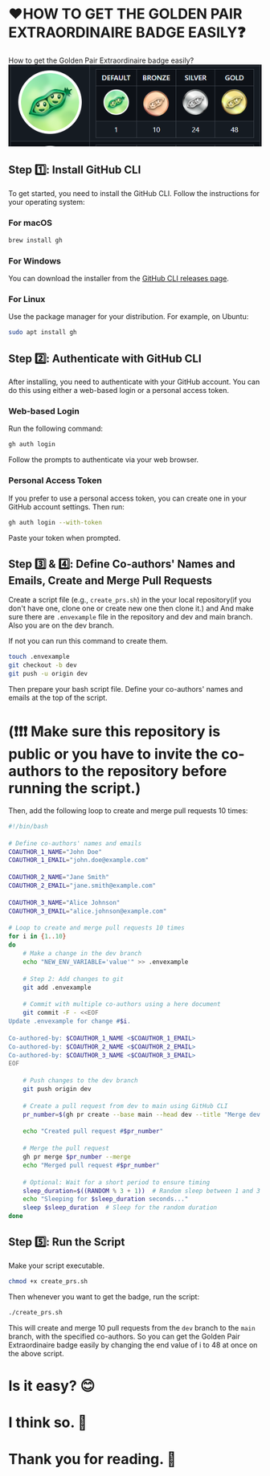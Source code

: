 # ❤️HOW TO GET THE GOLDEN PAIR EXTRAORDINAIRE BADGE EASILY❓

How to get the Golden Pair Extraordinaire badge easily?
![Pair-Extraordinaire](image.png)

## Step 1️⃣: Install GitHub CLI

To get started, you need to install the GitHub CLI. Follow the instructions for your operating system:

### For macOS

```bash
brew install gh
```

### For Windows

You can download the installer from the [GitHub CLI releases page](https://github.com/cli/cli/releases).

### For Linux

Use the package manager for your distribution. For example, on Ubuntu:

```bash
sudo apt install gh
```

## Step 2️⃣: Authenticate with GitHub CLI

After installing, you need to authenticate with your GitHub account. You can do this using either a web-based login or a personal access token.

### Web-based Login

Run the following command:

```bash
gh auth login
```

Follow the prompts to authenticate via your web browser.

### Personal Access Token

If you prefer to use a personal access token, you can create one in your GitHub account settings. Then run:

```bash
gh auth login --with-token
```

Paste your token when prompted.

## Step 3️⃣ & 4️⃣: Define Co-authors' Names and Emails, Create and Merge Pull Requests

Create a script file (e.g., `create_prs.sh`) in the your local repository(if you don't have one, clone one or create new one then clone it.) and
And make sure there are `.envexample` file in the repository and dev and main branch.
Also you are on the dev branch.

If not you can run this command to create them.

```bash
touch .envexample
git checkout -b dev
git push -u origin dev
```

Then prepare your bash script file.
Define your co-authors' names and emails at the top of the script.

# (❗❗❗ Make sure this repository is public or you have to invite the co-authors to the repository before running the script.)

Then, add the following loop to create and merge pull requests 10 times:

```bash
#!/bin/bash

# Define co-authors' names and emails
COAUTHOR_1_NAME="John Doe"
COAUTHOR_1_EMAIL="john.doe@example.com"

COAUTHOR_2_NAME="Jane Smith"
COAUTHOR_2_EMAIL="jane.smith@example.com"

COAUTHOR_3_NAME="Alice Johnson"
COAUTHOR_3_EMAIL="alice.johnson@example.com"

# Loop to create and merge pull requests 10 times
for i in {1..10}
do
    # Make a change in the dev branch
    echo "NEW_ENV_VARIABLE='value'" >> .envexample

    # Step 2: Add changes to git
    git add .envexample

    # Commit with multiple co-authors using a here document
    git commit -F - <<EOF
Update .envexample for change #$i.

Co-authored-by: $COAUTHOR_1_NAME <$COAUTHOR_1_EMAIL>
Co-authored-by: $COAUTHOR_2_NAME <$COAUTHOR_2_EMAIL>
Co-authored-by: $COAUTHOR_3_NAME <$COAUTHOR_3_EMAIL>
EOF

    # Push changes to the dev branch
    git push origin dev

    # Create a pull request from dev to main using GitHub CLI
    pr_number=$(gh pr create --base main --head dev --title "Merge dev to main for change #$i" --body "Merging changes from dev to main for change #$i.")

    echo "Created pull request #$pr_number"

    # Merge the pull request
    gh pr merge $pr_number --merge
    echo "Merged pull request #$pr_number"

    # Optional: Wait for a short period to ensure timing
    sleep_duration=$((RANDOM % 3 + 1))  # Random sleep between 1 and 3 seconds
    echo "Sleeping for $sleep_duration seconds..."
    sleep $sleep_duration  # Sleep for the random duration
done
```

## Step 5️⃣: Run the Script

Make your script executable.

```bash
chmod +x create_prs.sh
```

Then whenever you want to get the badge, run the script:

```bash
./create_prs.sh
```

This will create and merge 10 pull requests from the `dev` branch to the `main` branch, with the specified co-authors.
So you can get the Golden Pair Extraordinaire badge easily by changing the end value of i to 48 at once on the above script.

# Is it easy? 😊

# I think so. 🤣

# Thank you for reading. 🤗
